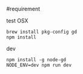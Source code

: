 #requirement

test OSX

```shell
brew install pkg-config gd
npm install
```

dev

```shell
npm install -g node-gd
NODE_ENV=dev npm run dev
```